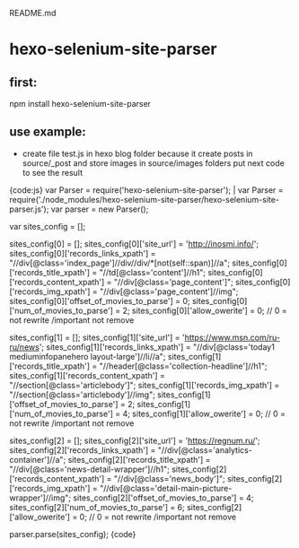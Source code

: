 README.md


# hexo-selenium-site-parser

## first:
npm install hexo-selenium-site-parser

## use example:

* create file test.js in hexo blog folder because it create posts in source/_post and store images in source/images folders put next code to see the result

{code:js}
var Parser = require('hexo-selenium-site-parser'); | var Parser = require('./node_modules/hexo-selenium-site-parser/hexo-selenium-site-parser.js');
var parser = new Parser();

var sites_config = [];

sites_config[0] = [];
sites_config[0]['site_url'] = 'http://inosmi.info/';
sites_config[0]['records_links_xpath'] = "//div[@class='index_page']//div//div/*[not(self::span)]//a";
sites_config[0]['records_title_xpath'] = "//td[@class='content']//h1";
sites_config[0]['records_content_xpath'] = "//div[@class='page_content']";
sites_config[0]['records_img_xpath'] = "//div[@class='page_content']//img";
sites_config[0]['offset_of_movies_to_parse'] = 0;
sites_config[0]['num_of_movies_to_parse'] = 2;
sites_config[0]['allow_owerite'] = 0; //  0 = not rewrite /important not remove

sites_config[1] = [];
sites_config[1]['site_url'] = 'https://www.msn.com/ru-ru/news';
sites_config[1]['records_links_xpath'] = "//div[@class='today1 mediuminfopanehero layout-large']//li//a";
sites_config[1]['records_title_xpath'] = "//header[@class='collection-headline']//h1";
sites_config[1]['records_content_xpath'] = "//section[@class='articlebody']";
sites_config[1]['records_img_xpath'] = "//section[@class='articlebody']//img";
sites_config[1]['offset_of_movies_to_parse'] = 2;
sites_config[1]['num_of_movies_to_parse'] = 4;
sites_config[1]['allow_owerite'] = 0; //  0 = not rewrite /important not remove

sites_config[2] = [];
sites_config[2]['site_url'] = 'https://regnum.ru/';
sites_config[2]['records_links_xpath'] = "//div[@class='analytics-container']//a";
sites_config[2]['records_title_xpath'] = "//div[@class='news-detail-wrapper']//h1";
sites_config[2]['records_content_xpath'] = "//div[@class='news_body']";
sites_config[2]['records_img_xpath'] = "//div[@class='detail-main-picture-wrapper']//img";
sites_config[2]['offset_of_movies_to_parse'] = 4;
sites_config[2]['num_of_movies_to_parse'] = 6;
sites_config[2]['allow_owerite'] = 0; //  0 = not rewrite /important not remove

parser.parse(sites_config);
{code}
